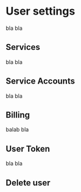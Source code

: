 # User settings
bla bla
## Services
bla bla
## Service Accounts
bla bla
## Billing
balab bla
## User Token
bla bla
## Delete user